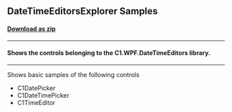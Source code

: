 ## DateTimeEditorsExplorer Samples
#### [Download as zip](https://grapecity.github.io/DownGit/#/home?url=https://github.com/GrapeCity/ComponentOne-WPF-Samples/tree/master/NET_9/DateTimeEditors/DateTimeEditorsExplorer)
____
#### Shows the controls belonging to the C1.WPF.DateTimeEditors library.
____
Shows basic samples of the following controls

* C1DatePicker
* C1DateTimePicker
* C1TimeEditor
